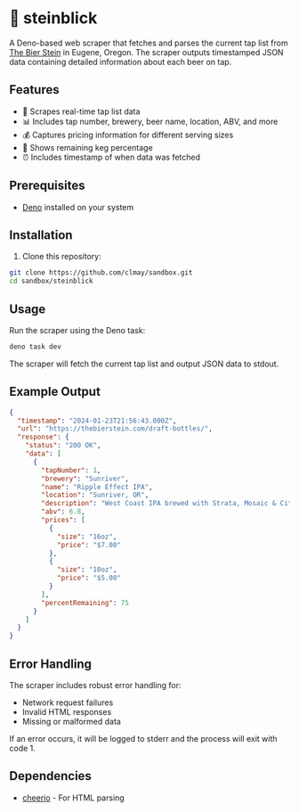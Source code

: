 # 🤖 steinblick

A Deno-based web scraper that fetches and parses the current tap list from [The Bier Stein](https://thebierstein.com/draft-bottles/) in Eugene, Oregon. The scraper outputs timestamped JSON data containing detailed information about each beer on tap.

## Features

- 🍺 Scrapes real-time tap list data
- 📊 Includes tap number, brewery, beer name, location, ABV, and more
- 💰 Captures pricing information for different serving sizes
- 🔋 Shows remaining keg percentage
- ⏰ Includes timestamp of when data was fetched

## Prerequisites

- [Deno](https://deno.land/) installed on your system

## Installation

1. Clone this repository:
```bash
git clone https://github.com/clmay/sandbox.git
cd sandbox/steinblick
```

## Usage

Run the scraper using the Deno task:

```bash
deno task dev
```

The scraper will fetch the current tap list and output JSON data to stdout.

## Example Output

```json
{
  "timestamp": "2024-01-23T21:56:43.000Z",
  "url": "https://thebierstein.com/draft-bottles/",
  "response": {
    "status": "200 OK",
    "data": [
      {
        "tapNumber": 1,
        "brewery": "Sunriver",
        "name": "Ripple Effect IPA",
        "location": "Sunriver, OR",
        "description": "West Coast IPA brewed with Strata, Mosaic & Citra hops",
        "abv": 6.8,
        "prices": [
          {
            "size": "16oz",
            "price": "$7.00"
          },
          {
            "size": "10oz",
            "price": "$5.00"
          }
        ],
        "percentRemaining": 75
      }
    ]
  }
}
```

## Error Handling

The scraper includes robust error handling for:
- Network request failures
- Invalid HTML responses
- Missing or malformed data

If an error occurs, it will be logged to stderr and the process will exit with code 1.

## Dependencies

- [cheerio](https://www.npmjs.com/package/cheerio) - For HTML parsing
